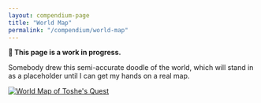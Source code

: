 ```yaml
---
layout: compendium-page
title: "World Map"
permalink: "/compendium/world-map"
---
```


<strong class="callout">
  🚧 This page is a work in progress.
</strong>

Somebody drew this semi-accurate doodle of the world, which will stand in as a placeholder until I can get my hands on a real map.

[![World Map of Toshe's Quest](https://drive.google.com/uc?id=1moA4p-gISVOc98TSaGNK1exMelJ2jvgO)](https://drive.google.com/uc?id=1moA4p-gISVOc98TSaGNK1exMelJ2jvgO)